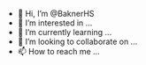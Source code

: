- 👋 Hi, I’m @BaknerHS
- 👀 I’m interested in ...
- 🌱 I’m currently learning ...
- 💞️ I’m looking to collaborate on ...
- 📫 How to reach me ...

<!---
BaknerHS/BaknerHS is a ✨ special ✨ repository because its `README.md` (this file) appears on your GitHub profile.
You can click the Preview link to take a look at your changes.
--->
